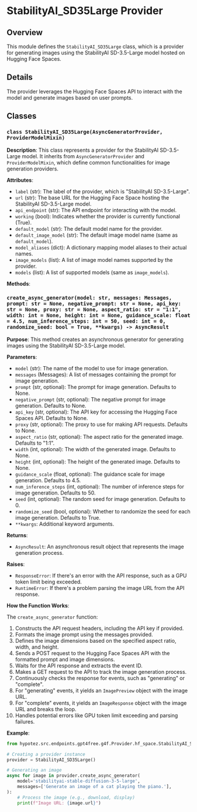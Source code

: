 # StabilityAI_SD35Large Provider

## Overview

This module defines the `StabilityAI_SD35Large` class, which is a provider for generating images using the StabilityAI SD-3.5-Large model hosted on Hugging Face Spaces. 

## Details

The provider leverages the Hugging Face Spaces API to interact with the model and generate images based on user prompts. 

## Classes

### `class StabilityAI_SD35Large(AsyncGeneratorProvider, ProviderModelMixin)`

**Description**: This class represents a provider for the StabilityAI SD-3.5-Large model. It inherits from `AsyncGeneratorProvider` and `ProviderModelMixin`, which define common functionalities for image generation providers.

**Attributes**:

- `label` (str): The label of the provider, which is "StabilityAI SD-3.5-Large".
- `url` (str): The base URL for the Hugging Face Space hosting the StabilityAI SD-3.5-Large model.
- `api_endpoint` (str): The API endpoint for interacting with the model.
- `working` (bool): Indicates whether the provider is currently functional (True).
- `default_model` (str): The default model name for the provider.
- `default_image_model` (str): The default image model name (same as `default_model`).
- `model_aliases` (dict): A dictionary mapping model aliases to their actual names.
- `image_models` (list): A list of image model names supported by the provider.
- `models` (list): A list of supported models (same as `image_models`).

**Methods**:

### `create_async_generator(model: str, messages: Messages, prompt: str = None, negative_prompt: str = None, api_key: str = None, proxy: str = None, aspect_ratio: str = "1:1", width: int = None, height: int = None, guidance_scale: float = 4.5, num_inference_steps: int = 50, seed: int = 0, randomize_seed: bool = True, **kwargs) -> AsyncResult`

**Purpose**: This method creates an asynchronous generator for generating images using the StabilityAI SD-3.5-Large model.

**Parameters**:

- `model` (str): The name of the model to use for image generation.
- `messages` (Messages): A list of messages containing the prompt for image generation.
- `prompt` (str, optional): The prompt for image generation. Defaults to None.
- `negative_prompt` (str, optional): The negative prompt for image generation. Defaults to None.
- `api_key` (str, optional): The API key for accessing the Hugging Face Spaces API. Defaults to None.
- `proxy` (str, optional): The proxy to use for making API requests. Defaults to None.
- `aspect_ratio` (str, optional): The aspect ratio for the generated image. Defaults to "1:1".
- `width` (int, optional): The width of the generated image. Defaults to None.
- `height` (int, optional): The height of the generated image. Defaults to None.
- `guidance_scale` (float, optional): The guidance scale for image generation. Defaults to 4.5.
- `num_inference_steps` (int, optional): The number of inference steps for image generation. Defaults to 50.
- `seed` (int, optional): The random seed for image generation. Defaults to 0.
- `randomize_seed` (bool, optional): Whether to randomize the seed for each image generation. Defaults to True.
- `**kwargs`: Additional keyword arguments.

**Returns**:

- `AsyncResult`: An asynchronous result object that represents the image generation process.

**Raises**:

- `ResponseError`: If there's an error with the API response, such as a GPU token limit being exceeded.
- `RuntimeError`: If there's a problem parsing the image URL from the API response.

**How the Function Works**:

The `create_async_generator` function:

1. Constructs the API request headers, including the API key if provided.
2. Formats the image prompt using the messages provided.
3. Defines the image dimensions based on the specified aspect ratio, width, and height.
4. Sends a POST request to the Hugging Face Spaces API with the formatted prompt and image dimensions.
5. Waits for the API response and extracts the event ID.
6. Makes a GET request to the API to track the image generation process.
7. Continuously checks the response for events, such as "generating" or "complete".
8. For "generating" events, it yields an `ImagePreview` object with the image URL.
9. For "complete" events, it yields an `ImageResponse` object with the image URL and breaks the loop.
10. Handles potential errors like GPU token limit exceeding and parsing failures.

**Example**:

```python
from hypotez.src.endpoints.gpt4free.g4f.Provider.hf_space.StabilityAI_SD35Large import StabilityAI_SD35Large

# Creating a provider instance
provider = StabilityAI_SD35Large()

# Generating an image
async for image in provider.create_async_generator(
    model='stabilityai-stable-diffusion-3-5-large',
    messages=['Generate an image of a cat playing the piano.'],
):
    # Process the image (e.g., download, display)
    print(f"Image URL: {image.url}")
